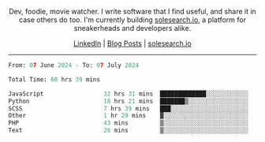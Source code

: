 <p align="center">Dev, foodie, movie watcher. I write software that I find useful, and share it in case others do too. I'm currently building <a href="https://solesearch.io">solesearch.io</a>, a platform for sneakerheads and developers alike.</p>
<p align="center">
  <a href="https://www.linkedin.com/in/peter-rauscher">LinkedIn</a>
  |
  <a href="https://dev.to/peterrauscher">Blog Posts</a>
  |
  <a href="https://solesearch.io">solesearch.io</a>
</p>
<hr/>
<!--START_SECTION:waka-->

```python
From: 07 June 2024 - To: 07 July 2024

Total Time: 60 hrs 39 mins

JavaScript                 32 hrs 31 mins  █████████████░░░░░░░░░░░░   52.33 %
Python                     18 hrs 21 mins  ███████▒░░░░░░░░░░░░░░░░░   29.55 %
SCSS                       7 hrs 39 mins   ███░░░░░░░░░░░░░░░░░░░░░░   12.31 %
Other                      1 hr 29 mins    ▓░░░░░░░░░░░░░░░░░░░░░░░░   02.39 %
PHP                        43 mins         ▒░░░░░░░░░░░░░░░░░░░░░░░░   01.16 %
Text                       26 mins         ▒░░░░░░░░░░░░░░░░░░░░░░░░   00.71 %
```

<!--END_SECTION:waka-->
